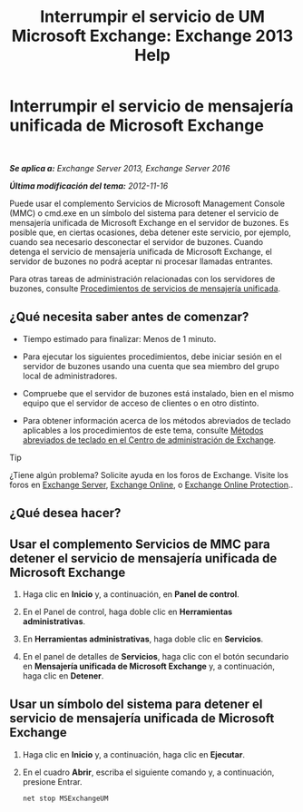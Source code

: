 ﻿---
title: 'Interrumpir el servicio de UM Microsoft Exchange: Exchange 2013 Help'
TOCTitle: Interrumpir el servicio de mensajería unificada de Microsoft Exchange
ms:assetid: 64fa5535-8150-45c6-82e6-d2346892a031
ms:mtpsurl: https://technet.microsoft.com/es-es/library/Aa998595(v=EXCHG.150)
ms:contentKeyID: 50556798
ms.date: 04/23/2018
mtps_version: v=EXCHG.150
ms.translationtype: HT
---

# Interrumpir el servicio de mensajería unificada de Microsoft Exchange

 

_**Se aplica a:** Exchange Server 2013, Exchange Server 2016_

_**Última modificación del tema:** 2012-11-16_

Puede usar el complemento Servicios de Microsoft Management Console (MMC) o cmd.exe en un símbolo del sistema para detener el servicio de mensajería unificada de Microsoft Exchange en el servidor de buzones. Es posible que, en ciertas ocasiones, deba detener este servicio, por ejemplo, cuando sea necesario desconectar el servidor de buzones. Cuando detenga el servicio de mensajería unificada de Microsoft Exchange, el servidor de buzones no podrá aceptar ni procesar llamadas entrantes.

Para otras tareas de administración relacionadas con los servidores de buzones, consulte [Procedimientos de servicios de mensajería unificada](um-services-procedures-exchange-2013-help.md).

## ¿Qué necesita saber antes de comenzar?

  - Tiempo estimado para finalizar: Menos de 1 minuto.

  - Para ejecutar los siguientes procedimientos, debe iniciar sesión en el servidor de buzones usando una cuenta que sea miembro del grupo local de administradores.

  - Compruebe que el servidor de buzones está instalado, bien en el mismo equipo que el servidor de acceso de clientes o en otro distinto.

  - Para obtener información acerca de los métodos abreviados de teclado aplicables a los procedimientos de este tema, consulte [Métodos abreviados de teclado en el Centro de administración de Exchange](keyboard-shortcuts-in-the-exchange-admin-center-exchange-online-protection-help.md).


> [!TIP]
> ¿Tiene algún problema? Solicite ayuda en los foros de Exchange. Visite los foros en <A href="https://go.microsoft.com/fwlink/p/?linkid=60612">Exchange Server</A>, <A href="https://go.microsoft.com/fwlink/p/?linkid=267542">Exchange Online</A>, o <A href="https://go.microsoft.com/fwlink/p/?linkid=285351">Exchange Online Protection</A>..



## ¿Qué desea hacer?

## Usar el complemento Servicios de MMC para detener el servicio de mensajería unificada de Microsoft Exchange

1.  Haga clic en **Inicio** y, a continuación, en **Panel de control**.

2.  En el Panel de control, haga doble clic en **Herramientas administrativas**.

3.  En **Herramientas administrativas**, haga doble clic en **Servicios**.

4.  En el panel de detalles de **Servicios**, haga clic con el botón secundario en **Mensajería unificada de Microsoft Exchange** y, a continuación, haga clic en **Detener**.

## Usar un símbolo del sistema para detener el servicio de mensajería unificada de Microsoft Exchange

1.  Haga clic en **Inicio** y, a continuación, haga clic en **Ejecutar**.

2.  En el cuadro **Abrir**, escriba el siguiente comando y, a continuación, presione Entrar.
    
        net stop MSExchangeUM

